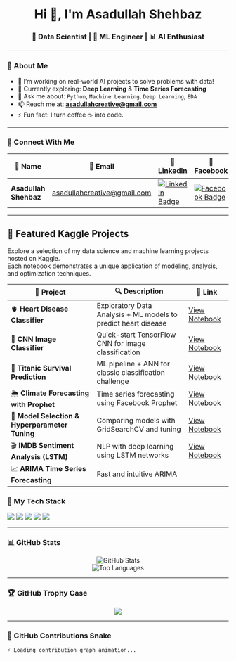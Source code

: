 <h1 align="center">Hi 👋, I'm Asadullah Shehbaz</h1>
<h3 align="center">🚀 Data Scientist | 🤖 ML Engineer | 📊 AI Enthusiast</h3>

---

### 🧠 About Me

- 🔭 I’m working on real-world AI projects to solve problems with data!
- 🌱 Currently exploring: **Deep Learning** & **Time Series Forecasting**
- 💬 Ask me about: `Python`, `Machine Learning`, `Deep Learning`, `EDA`
- 📫 Reach me at: **asadullahcreative@gmail.com**
- ⚡ Fun fact: I turn coffee ☕ into code.

---

### 🔗 Connect With Me

| 📛 Name | 📧 Email | 🔗 LinkedIn | 📘 Facebook | 📷 Instagram | 🧠 Kaggle |
|--------|----------|-------------|-------------|------------------|-----------|
| **Asadullah Shehbaz** | asadullahcreative@gmail.com | [![LinkedIn Badge](https://img.shields.io/badge/-LinkedIn-0A66C2?style=for-the-badge&logo=linkedin&logoColor=white)](https://www.linkedin.com/in/asadullah-shehbaz-18172a2bb/) | [![Facebook Badge](https://img.shields.io/badge/-Facebook-1877F2?style=for-the-badge&logo=facebook&logoColor=white)](https://web.facebook.com/profile.php?id=61576230402114) | [![Instagram Badge](https://img.shields.io/badge/-Instagram-E4405F?style=for-the-badge&logo=instagram&logoColor=white)](https://www.instagram.com/asad_ullahshehbaz/) | [![Kaggle Badge](https://img.shields.io/badge/-Kaggle-20BEFF?style=for-the-badge&logo=kaggle&logoColor=white)](https://www.kaggle.com/asadullahcreative) |

---

## 🚀 Featured Kaggle Projects  
Explore a selection of my data science and machine learning projects hosted on Kaggle.  
Each notebook demonstrates a unique application of modeling, analysis, and optimization techniques.

| 📌 Project | 🔍 Description | 🔗 Link |
|-----------|----------------|--------|
| 🫀 **Heart Disease Classifier** | Exploratory Data Analysis + ML models to predict heart disease | [View Notebook](https://www.kaggle.com/code/asadullahcreative/heart-disease-classifier-eda-ml) |
| 🧠 **CNN Image Classifier** | Quick-start TensorFlow CNN for image classification | [View Notebook](https://www.kaggle.com/code/asadullahcreative/cnn-image-classifier-tensorflow-quick-start) |
| 🚢 **Titanic Survival Prediction** | ML pipeline + ANN for classic classification challenge | [View Notebook](https://www.kaggle.com/code/asadullahcreative/titanic-survival-prediction-ml-pipeline-ann) |
| 🌦️ **Climate Forecasting with Prophet** | Time series forecasting using Facebook Prophet | [View Notebook](https://www.kaggle.com/code/asadullahcreative/climate-forecasting-prophet) |
| 🧪 **Model Selection & Hyperparameter Tuning** | Comparing models with GridSearchCV and tuning | [View Notebook](https://www.kaggle.com/code/asadullahcreative/best-model-selection-with-hyper-parameter-tuning) |
| 🎬 **IMDB Sentiment Analysis (LSTM)** | NLP with deep learning using LSTM networks | [View Notebook](https://www.kaggle.com/code/asadullahcreative/imdb-reviews-sentiment-analysis-lstm) |
| 📈 **ARIMA Time Series Forecasting** | Fast and intuitive ARIMA

### 🚀 My Tech Stack

<p align="left">
  <img src="https://img.shields.io/badge/Python-3670A0?style=for-the-badge&logo=python&logoColor=white" />
  <img src="https://img.shields.io/badge/Machine%20Learning-FFD43B?style=for-the-badge&logo=scikit-learn&logoColor=black" />
  <img src="https://img.shields.io/badge/Deep%20Learning-FF6F00?style=for-the-badge&logo=tensorflow&logoColor=white" />
  <img src="https://img.shields.io/badge/EDA-pandas?style=for-the-badge&logo=pandas&logoColor=white" />
  <img src="https://img.shields.io/badge/Time%20Series-blue?style=for-the-badge&logo=plotly&logoColor=white" />
</p>

---

### 📊 GitHub Stats

<p align="center">
  <img src="https://github-readme-stats.vercel.app/api?username=AsadullahShehbaz&show_icons=true&theme=github_dark" alt="GitHub Stats" />
  <br />
  <img src="https://github-readme-stats.vercel.app/api/top-langs/?username=AsadullahShehbaz&layout=compact&theme=github_dark" alt="Top Languages" />
</p>

---

### 🏆 GitHub Trophy Case

<p align="center">
  <img src="https://github-profile-trophy.vercel.app/?username=AsadullahShehbaz&theme=onedark&no-frame=true&row=1&column=7" />
</p>

---

### 🐍 GitHub Contributions Snake

```text
⚡ Loading contribution graph animation...
